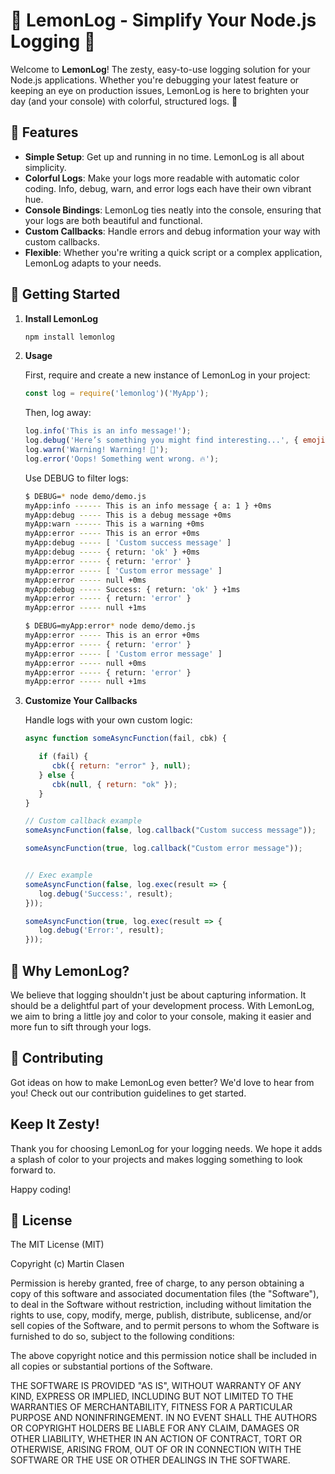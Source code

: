 # 🍋 LemonLog - Simplify Your Node.js Logging 🚀

Welcome to **LemonLog**! The zesty, easy-to-use logging solution for your Node.js applications. Whether you're debugging your latest feature or keeping an eye on production issues, LemonLog is here to brighten your day (and your console) with colorful, structured logs. 🌈

## 🌟 Features

- **Simple Setup**: Get up and running in no time. LemonLog is all about simplicity.
- **Colorful Logs**: Make your logs more readable with automatic color coding. Info, debug, warn, and error logs each have their own vibrant hue.
- **Console Bindings**: LemonLog ties neatly into the console, ensuring that your logs are both beautiful and functional.
- **Custom Callbacks**: Handle errors and debug information your way with custom callbacks.
- **Flexible**: Whether you're writing a quick script or a complex application, LemonLog adapts to your needs.

## 🚀 Getting Started 

1. **Install LemonLog**

   ```bash
   npm install lemonlog
   ```

2. **Usage**

   First, require and create a new instance of LemonLog in your project:

   ```javascript
   const log = require('lemonlog')('MyApp');
   ```

   Then, log away:

   ```javascript
   log.info('This is an info message!');
   log.debug('Here’s something you might find interesting...', { emoji: 🎁 });
   log.warn('Warning! Warning! 🚨');
   log.error('Oops! Something went wrong. 🔥');
   ```

   Use DEBUG to filter logs:
   
   ```bash
   $ DEBUG=* node demo/demo.js
   myApp:info ------ This is an info message { a: 1 } +0ms
   myApp:debug ----- This is a debug message +0ms
   myApp:warn ------ This is a warning +0ms
   myApp:error ----- This is an error +0ms
   myApp:debug ----- [ 'Custom success message' ]
   myApp:debug ----- { return: 'ok' } +0ms
   myApp:error ----- { return: 'error' }
   myApp:error ----- [ 'Custom error message' ]
   myApp:error ----- null +0ms
   myApp:debug ----- Success: { return: 'ok' } +1ms
   myApp:error ----- { return: 'error' }
   myApp:error ----- null +1ms

   $ DEBUG=myApp:error* node demo/demo.js
   myApp:error ----- This is an error +0ms
   myApp:error ----- { return: 'error' }
   myApp:error ----- [ 'Custom error message' ]
   myApp:error ----- null +0ms
   myApp:error ----- { return: 'error' }
   myApp:error ----- null +1ms
   ```

3. **Customize Your Callbacks**

   Handle logs with your own custom logic:

   ```javascript
   async function someAsyncFunction(fail, cbk) {

      if (fail) {
         cbk({ return: "error" }, null);
      } else {
         cbk(null, { return: "ok" });
      }
   }

   // Custom callback example
   someAsyncFunction(false, log.callback("Custom success message"));

   someAsyncFunction(true, log.callback("Custom error message"));


   // Exec example
   someAsyncFunction(false, log.exec(result => {
      log.debug('Success:', result);
   }));

   someAsyncFunction(true, log.exec(result => {
      log.debug('Error:', result);
   }));

   ```

## 🍋 Why LemonLog?

We believe that logging shouldn't just be about capturing information. It should be a delightful part of your development process. With LemonLog, we aim to bring a little joy and color to your console, making it easier and more fun to sift through your logs.

## 🤝 Contributing

Got ideas on how to make LemonLog even better? We'd love to hear from you! Check out our contribution guidelines to get started.

## Keep It Zesty! 

Thank you for choosing LemonLog for your logging needs. We hope it adds a splash of color to your projects and makes logging something to look forward to.

Happy coding!

## 📄 License
The MIT License (MIT)

Copyright (c) Martin Clasen

Permission is hereby granted, free of charge, to any person obtaining a copy of this software and associated documentation files (the "Software"), to deal in the Software without restriction, including without limitation the rights to use, copy, modify, merge, publish, distribute, sublicense, and/or sell copies of the Software, and to permit persons to whom the Software is furnished to do so, subject to the following conditions:

The above copyright notice and this permission notice shall be included in all copies or substantial portions of the Software.

THE SOFTWARE IS PROVIDED "AS IS", WITHOUT WARRANTY OF ANY KIND, EXPRESS OR IMPLIED, INCLUDING BUT NOT LIMITED TO THE WARRANTIES OF MERCHANTABILITY, FITNESS FOR A PARTICULAR PURPOSE AND NONINFRINGEMENT. IN NO EVENT SHALL THE AUTHORS OR COPYRIGHT HOLDERS BE LIABLE FOR ANY CLAIM, DAMAGES OR OTHER LIABILITY, WHETHER IN AN ACTION OF CONTRACT, TORT OR OTHERWISE, ARISING FROM, OUT OF OR IN CONNECTION WITH THE SOFTWARE OR THE USE OR OTHER DEALINGS IN THE SOFTWARE.